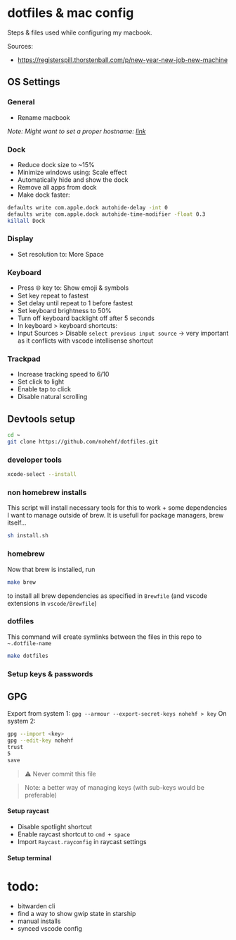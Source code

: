 # dotfiles & mac config

Steps & files used while configuring my macbook.

Sources:

- <https://registerspill.thorstenball.com/p/new-year-new-job-new-machine>

## OS Settings

### General

- Rename macbook

_Note: Might want to set a proper hostname: [link](https://gist.github.com/a1ip/68db7b4e137d958da58e587a3a44dab8)_

### Dock

- Reduce dock size to ~15%
- Minimize windows using: Scale effect
- Automatically hide and show the dock
- Remove all apps from dock
- Make dock faster:

```bash
defaults write com.apple.dock autohide-delay -int 0
defaults write com.apple.dock autohide-time-modifier -float 0.3
killall Dock
```

### Display

- Set resolution to: More Space

### Keyboard

- Press 🌐 key to: Show emoji & symbols
- Set key repeat to fastest
- Set delay until repeat to 1 before fastest
- Set keyboard brightness to 50%
- Turn off keyboard backlight off after 5 seconds
- In keyboard > keyboard shortcuts:
- Input Sources > Disable `select previous input source` -> very important as it conflicts with vscode intellisense shortcut

### Trackpad

- Increase tracking speed to 6/10
- Set click to light
- Enable tap to click
- Disable natural scrolling

## Devtools setup

```bash
cd ~
git clone https://github.com/nohehf/dotfiles.git
```

### developer tools

```bash
xcode-select --install
```

### non homebrew installs

This script will install necessary tools for this to work + some dependencies I want to manage outside of brew.
It is usefull for package managers, brew itself...

```bash
sh install.sh
```

### homebrew

Now that brew is installed, run

```bash
make brew
```

to install all brew dependencies as specified in `Brewfile` (and vscode extensions in `vscode/Brewfile`)

### dotfiles

This command will create symlinks between the files in this repo to `~.dotfile-name`

```bash
make dotfiles
```

### Setup keys & passwords

## GPG

Export from system 1: `gpg --armour --export-secret-keys nohehf > key`
On system 2:

```sh
gpg --import <key>
gpg --edit-key nohehf
trust
5
save
```

> ⚠️ Never commit this file

> Note: a better way of managing keys (with sub-keys would be preferable)

#### Setup raycast

- Disable spotlight shortcut
- Enable raycast shortcut to `cmd + space`
- Import `Raycast.rayconfig` in raycast settings

#### Setup terminal

# todo:

- bitwarden cli
- find a way to show gwip state in starship
- manual installs
- synced vscode config
